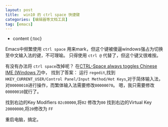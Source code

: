 ```yaml
---
layout: post
title:  win10 的 ctrl space 快捷键
categories: [编辑器等文档工具]
tag: [emacs]
---
```


* content
{:toc}

Emacs中频繁使用 `ctrl space` 用来mark，但这个键被傻逼windows强占为切换至中文输入法的键，不可理喻。
只得使用 `ctrl @` 代替了，但这个键又很难按。

有没有办法将 `ctrl space`改掉呢？
在[CTRL-Space always toggles Chinese IME (Windows 7)](https://superuser.com/questions/327479/ctrl-space-always-toggles-chinese-ime-windows-7)中，
找到了答案：
运行 `regedit`,找到 `HKEY_CURRENT_USER/Control Panel/Input Method/Hot Keys`,对于简体输入法，对`00000010`进行操作，而繁体输入法需要修改`00000070`。
嗯，我只需要修改`00000010`就行了。

找到右边的Key Modifiers `02c00000`,将`02` 修改为`00`
找到右边的Virtual Key `20000000`,将`20`修改为 `FF`

重启电脑，搞定。

